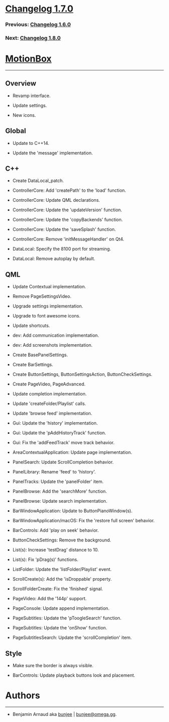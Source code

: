 # [Changelog 1.7.0](https://omega.gg/MotionBox/changes/1.7.0.html)

### Previous: [Changelog 1.6.0](1.6.0.html)

### Next: [Changelog 1.8.0](1.8.0.html)

# [MotionBox](https://omega.gg/MotionBox)
---

## Overview

- Revamp interface.

- Update settings.

- New icons.


## Global

- Update to C++14.

- Update the 'message' implementation.


## C++

- Create DataLocal_patch.

- ControllerCore: Add 'createPath' to the 'load' function.

- ControllerCore: Update QML declarations.

- ControllerCore: Update the 'updateVersion' function.

- ControllerCore: Update the 'copyBackends' function.

- ControllerCore: Update the 'saveSplash' function.

- ControllerCore: Remove 'initMessageHandler' on Qt4.

- DataLocal: Specify the 8100 port for streaming.

- DataLocal: Remove autoplay by default.


## QML

- Update Contextual implementation.

- Remove PageSettingsVideo.

- Upgrade settings implementation.

- Upgrade to font awesome icons.

- Update shortcuts.

- dev: Add communication implementation.

- dev: Add screenshots implementation.

- Create BasePanelSettings.

- Create BarSettings.

- Create ButtonSettings, ButtonSettingsAction, ButtonCheckSettings.

- Create PageVideo, PageAdvanced.

- Update completion implementation.

- Update 'createFolder/Playlist' calls.

- Update 'browse feed' implementation.

- Gui: Update the 'history' implementation.

- Gui: Update the 'pAddHistoryTrack' function.

- Gui: Fix the 'addFeedTrack' move track behavior.

- AreaContextualApplication: Update page implementation.

- PanelSearch: Update ScrollCompletion behavior.

- PanelLibrary: Rename 'feed' to 'history'.

- PanelTracks: Update the 'panelFolder' item.

- PanelBrowse: Add the 'searchMore' function.

- PanelBrowse: Update search implementation.

- BarWindowApplication: Update to ButtonPianoWindow(s).

- BarWindowApplication/macOS: Fix the 'restore full screen' behavior.

- BarControls: Add 'play on seek' behavior.

- ButtonCheckSettings: Remove the background.

- List(s): Increase 'testDrag' distance to 10.

- List(s): Fix 'pDrag(s)' functions.

- ListFolder: Update the 'listFolder/Playlist' event.

- ScrollCreate(s): Add the 'isDroppable' property.

- ScrollFolderCreate: Fix the 'finished' signal.

- PageVideo: Add the '144p' support.

- PageConsole: Update append implementation.

- PageSubtitles: Update the 'pToogleSearch' function.

- PageSubtitles: Update the 'onShow' function.

- PageSubtitlesSearch: Update the 'scrollCompletion' item.


## Style

- Make sure the border is always visible.

- BarControls: Update playback buttons look and placement.


# Authors
---

- Benjamin Arnaud aka [bunjee](https://bunjee.me) | <bunjee@omega.gg>.
